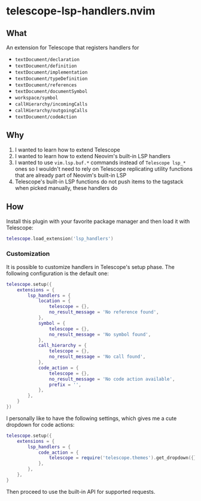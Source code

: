 # telescope-lsp-handlers.nvim
## What
An extension for Telescope that registers handlers for
- `textDocument/declaration`
- `textDocument/definition`
- `textDocument/implementation`
- `textDocument/typeDefinition`
- `textDocument/references`
- `textDocument/documentSymbol`
- `workspace/symbol`
- `callHierarchy/incomingCalls`
- `callHierarchy/outgoingCalls`
- `textDocument/codeAction`

## Why
1. I wanted to learn how to extend Telescope
2. I wanted to learn how to extend Neovim's built-in LSP handlers
3. I wanted to use `vim.lsp.buf.*` commands instead of `Telescope lsp_*` ones so I wouldn't need to
   rely on Telescope replicating utility functions that are already part of Neovim's built-in LSP
4. Telescope's built-in LSP functions do not push items to the tagstack when picked manually, these
   handlers do

## How
Install this plugin with your favorite package manager and then load it with Telescope:
```lua
telescope.load_extension('lsp_handlers')
```

### Customization
It is possible to customize handlers in Telescope's setup phase. The following configuration is the
default one:
```lua
telescope.setup({
	extensions = {
		lsp_handlers = {
			location = {
				telescope = {},
				no_result_message = 'No reference found',
			},
			symbol = {
				telescope = {},
				no_result_message = 'No symbol found',
			},
			call_hierarchy = {
				telescope = {},
				no_result_message = 'No call found',
			},
			code_action = {
				telescope = {},
				no_result_message = 'No code action available',
				prefix = '',
			},
		},
	}
})
```

I personally like to have the following settings, which gives me a cute dropdown for code actions:
```lua
telescope.setup({
	extensions = {
		lsp_handlers = {
			code_action = {
				telescope = require('telescope.themes').get_dropdown({}),
			},
		},
	},
}
```

Then proceed to use the built-in API for supported requests.
